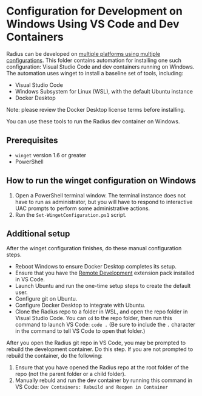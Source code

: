 # Configuration for Development on Windows Using VS Code and Dev Containers

Radius can be developed on [multiple platforms using multiple configurations](docs/contributing/contributing-code/contributing-code-prerequisites). This folder contains automation for installing one such configuration: Visual Studio Code and dev containers running on Windows. The automation uses winget to install a baseline set of tools, including:

- Visual Studio Code
- Windows Subsystem for Linux (WSL), with the default Ubuntu instance
- Docker Desktop

Note: please review the Docker Desktop license terms before installing.

You can use these tools to run the Radius dev container on Windows.

## Prerequisites

- `winget` version 1.6 or greater
- PowerShell

## How to run the winget configuration on Windows

1. Open a PowerShell terminal window. The terminal instance does not have to run as administrator, but you will have to respond to interactive UAC prompts to perform some administrative actions.
1. Run the `Set-WingetConfiguration.ps1` script.

## Additional setup

After the winget configuration finishes, do these manual configuration steps.

- Reboot Windows to ensure Docker Desktop completes its setup.
- Ensure that you have the [Remote Development](https://marketplace.visualstudio.com/items?itemName=ms-vscode-remote.vscode-remote-extensionpack) extension pack installed in VS Code.
- Launch Ubuntu and run the one-time setup steps to create the default user.
- Configure git on Ubuntu.
- Configure Docker Desktop to integrate with Ubuntu.
- Clone the Radius repo to a folder in WSL, and open the repo folder in Visual Studio Code. You can `cd` to the repo folder, then run this command to launch VS Code: `code .` (Be sure to include the `.` character in the command to tell VS Code to open that folder.)

After you open the Radius git repo in VS Code, you may be prompted to rebuild the development container. Do this step. If you are not prompted to rebuild the container, do the following:

1. Ensure that you have opened the Radius repo at the root folder of the repo (not the parent folder or a child folder).
1. Manually rebuld and run the dev container by running this command in VS Code: `Dev Containers: Rebuild and Reopen in Container`
